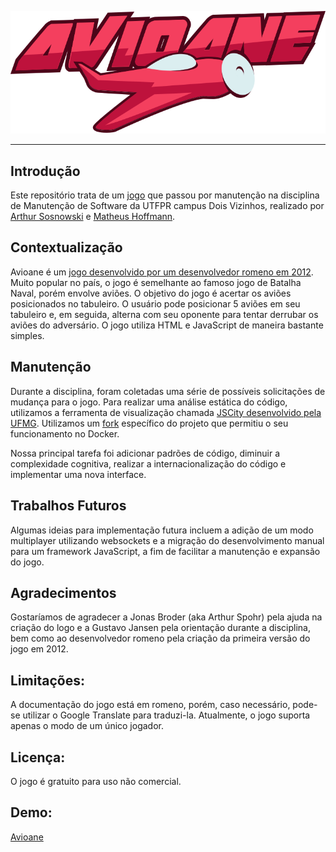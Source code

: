 ![Avioane](./src/assets/logo.svg)


-------

## Introdução

Este repositório trata de um [jogo](http://is7s.com/index2.html) que passou por manutenção na disciplina de Manutenção de Software da UTFPR campus Dois Vizinhos, realizado por [Arthur Sosnowski](https://github.com/Kastango) e [Matheus Hoffmann](https://github.com/mhoffnn/hfmnn).

## Contextualização

Avioane é um [jogo desenvolvido por um desenvolvedor romeno em 2012](https://github.com/campuscodi/Avioane). Muito popular no país, o jogo é semelhante ao famoso jogo de Batalha Naval, porém envolve aviões. O objetivo do jogo é acertar os aviões posicionados no tabuleiro. O usuário pode posicionar 5 aviões em seu tabuleiro e, em seguida, alterna com seu oponente para tentar derrubar os aviões do adversário. O jogo utiliza HTML e JavaScript de maneira bastante simples.

## Manutenção

Durante a disciplina, foram coletadas uma série de possíveis solicitações de mudança para o jogo. Para realizar uma análise estática do código, utilizamos a ferramenta de visualização chamada [JSCity desenvolvido pela UFMG](https://github.com/aserg-ufmg/JSCity). Utilizamos um [fork](https://github.com/togakangaroo/JSCity/tree/dockerize) específico do projeto que permitiu o seu funcionamento no Docker.

Nossa principal tarefa foi adicionar padrões de código, diminuir a complexidade cognitiva, realizar a internacionalização do código e implementar uma nova interface.

## Trabalhos Futuros

Algumas ideias para implementação futura incluem a adição de um modo multiplayer utilizando websockets e a migração do desenvolvimento manual para um framework JavaScript, a fim de facilitar a manutenção e expansão do jogo.

## Agradecimentos

Gostaríamos de agradecer a Jonas Broder (aka Arthur Spohr) pela ajuda na criação do logo e a Gustavo Jansen pela orientação durante a disciplina, bem como ao desenvolvedor romeno pela criação da primeira versão do jogo em 2012.

## Limitações:
A documentação do jogo está em romeno, porém, caso necessário, pode-se utilizar o Google Translate para traduzi-la. Atualmente, o jogo suporta apenas o modo de um único jogador.

## Licença:
O jogo é gratuito para uso não comercial.

## Demo:
[Avioane](https://mhoffnn.github.io/Avioane/)
